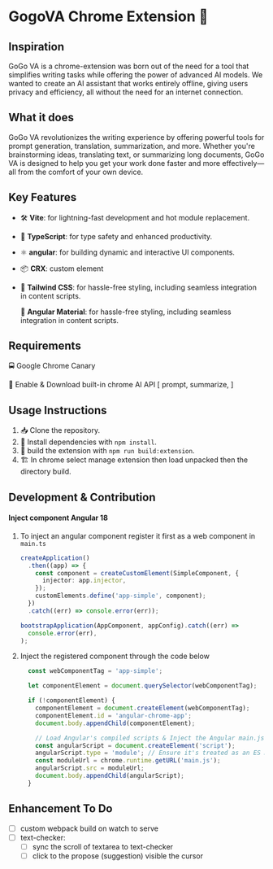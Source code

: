 # GogoVA Chrome Extension 🚀



## Inspiration

GoGo VA is a chrome-extension was born out of the need for a tool that simplifies writing tasks while offering the power of advanced AI models. We wanted to create an AI assistant that works entirely offline, giving users privacy and efficiency, all without the need for an internet connection.

## What it does

GoGo VA revolutionizes the writing experience by offering powerful tools for prompt generation, translation, summarization, and more. Whether you're brainstorming ideas, translating text, or summarizing long documents, GoGo VA is designed to help you get your work done faster and more effectively—all from the comfort of your own device.

## Key Features
- 🛠️ **Vite**: for lightning-fast development and hot module replacement.

- 🧰 **TypeScript**: for type safety and enhanced productivity.

- ⚛️ **angular**: for building dynamic and interactive UI components.

- 📦 **CRX**: custom element

- 🎨 **Tailwind CSS**: for hassle-free styling, including seamless integration in content scripts.

  🎨 **Angular Material**: for hassle-free styling, including seamless integration in content scripts.


## Requirements

🚍 Google Chrome Canary

🔧 Enable & Download built-in chrome AI API [ prompt, summarize,  ]

## Usage Instructions

1. 📥 Clone the repository.
2. 🔧 Install dependencies with `npm install`.
3. 🚀 build the extension with `npm run build:extension`.
4. 🏗️ In chrome select manage extension then load unpacked then the directory build.

## Development & Contribution

#### Inject component Angular 18

1. To inject an angular component register it first as a web component in `main.ts`

     ```typescript
     createApplication()
       .then((app) => {
         const component = createCustomElement(SimpleComponent, {
           injector: app.injector,
         });
         customElements.define('app-simple', component);
       })
       .catch((err) => console.error(err));
     
     bootstrapApplication(AppComponent, appConfig).catch((err) =>
       console.error(err),
     );
     ```

     

2. Inject the registered component through the code below 

     ```typescript
       const webComponentTag = 'app-simple';
     
       let componentElement = document.querySelector(webComponentTag);
     
       if (!componentElement) {
         componentElement = document.createElement(webComponentTag);
         componentElement.id = 'angular-chrome-app';
         document.body.appendChild(componentElement);
     
         // Load Angular's compiled scripts & Inject the Angular main.js script
         const angularScript = document.createElement('script');
         angularScript.type = 'module'; // Ensure it's treated as an ES module
         const moduleUrl = chrome.runtime.getURL('main.js');
         angularScript.src = moduleUrl;
         document.body.appendChild(angularScript);
       }
     ```

## Enhancement To Do
- [ ] custom webpack build on watch to serve
- [ ] text-checker:
  - [ ] sync the scroll of textarea to text-checker
  - [ ] click to the propose (suggestion) visible the cursor
